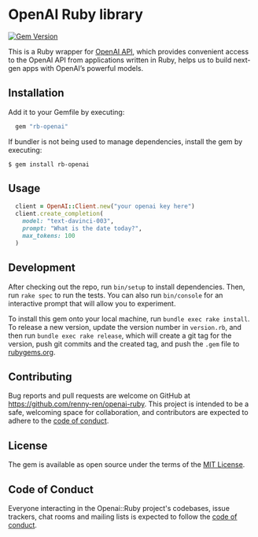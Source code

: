 # OpenAI Ruby library

[![Gem Version](https://badge.fury.io/rb/rb-openai.svg)](https://badge.fury.io/rb/rb-openai)

This is a Ruby wrapper for [OpenAI API](https://openai.com/api/), which provides convenient access to the OpenAI API from applications written in Ruby, helps us to build next-gen apps with OpenAI’s powerful models.

## Installation

Add it to your Gemfile by executing:

```ruby
  gem "rb-openai"
```

If bundler is not being used to manage dependencies, install the gem by executing:

    $ gem install rb-openai

## Usage

```ruby
  client = OpenAI::Client.new("your openai key here")
  client.create_completion(
    model: "text-davinci-003",
    prompt: "What is the date today?",
    max_tokens: 100
  )
```

## Development

After checking out the repo, run `bin/setup` to install dependencies. Then, run `rake spec` to run the tests. You can also run `bin/console` for an interactive prompt that will allow you to experiment.

To install this gem onto your local machine, run `bundle exec rake install`. To release a new version, update the version number in `version.rb`, and then run `bundle exec rake release`, which will create a git tag for the version, push git commits and the created tag, and push the `.gem` file to [rubygems.org](https://rubygems.org).

## Contributing

Bug reports and pull requests are welcome on GitHub at https://github.com/renny-ren/openai-ruby. This project is intended to be a safe, welcoming space for collaboration, and contributors are expected to adhere to the [code of conduct](https://github.com/renny-ren/openai-ruby/blob/main/CODE_OF_CONDUCT.md).

## License

The gem is available as open source under the terms of the [MIT License](https://opensource.org/licenses/MIT).

## Code of Conduct

Everyone interacting in the Openai::Ruby project's codebases, issue trackers, chat rooms and mailing lists is expected to follow the [code of conduct](https://github.com/renny-ren/openai-ruby/blob/main/CODE_OF_CONDUCT.md).
